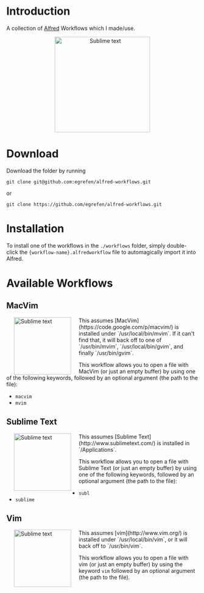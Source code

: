 Introduction
============

A collection of [Alfred](http://www.alfredapp.com/) Workflows which I made/use.

<p align="center"><img src="http://upload.wikimedia.org/wikipedia/en/thumb/a/a4/Alfred-logo.png/289px-Alfred-logo.png" alt="Sublime text" width="250" hspace=20></p>

Download
========

Download the folder by running

    git clone git@github.com:egrefen/alfred-workflows.git

or

    git clone https://github.com/egrefen/alfred-workflows.git

Installation
============

To install one of the workflows in the `./workflows` folder, simply double-click the `{workflow-name}.alfredworkflow` file to automagically import it into Alfred.

Available Workflows
===================

MacVim
------

<img src="http://upload.wikimedia.org/wikipedia/commons/thumb/9/9f/Vimlogo.svg/200px-Vimlogo.svg.png" alt="Sublime text" align="left" width="150" hspace=20> 
This assumes [MacVim](https://code.google.com/p/macvim/) is installed under `/usr/local/bin/mvim`. If it can't find that, it will back off to one of `/usr/bin/mvim`, `/usr/local/bin/gvim`, and finally `/usr/bin/gvim`.

This workflow allows you to open a file with MacVim (or just an empty buffer) by using one of the following keywords, followed by an optional argument (the path to the file):

* `macvim`
* `mvim`

Sublime Text
------------

<!-- <p align="left"> -->
<img src="http://c758482.r82.cf2.rackcdn.com/sublime_text_icon_2181.png" alt="Sublime text" align="left" width="150" hspace=20>
This assumes [Sublime Text](http://www.sublimetext.com/) is installed in `/Applications`.

This workflow allows you to open a file with Sublime Text (or just an empty buffer) by using one of the following keywords, followed by an optional argument (the path to the file):

* `subl`
* `sublime`

Vim
------

<img src="http://upload.wikimedia.org/wikipedia/commons/thumb/9/9f/Vimlogo.svg/200px-Vimlogo.svg.png" alt="Sublime text" align="left" width="150" hspace=20>
This assumes [vim](http://www.vim.org/) is installed under `/usr/local/bin/vim`, or it will back off to `/usr/bin/vim`.

This workflow allows you to open a file with vim (or just an empty buffer) by using the keyword `vim` followed by an optional argument (the path to the file).